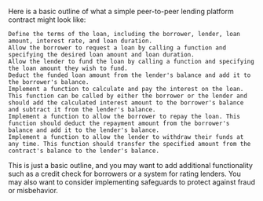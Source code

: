 Here is a basic outline of what a simple peer-to-peer lending platform contract might look like:

    Define the terms of the loan, including the borrower, lender, loan amount, interest rate, and loan duration.
    Allow the borrower to request a loan by calling a function and specifying the desired loan amount and loan duration.
    Allow the lender to fund the loan by calling a function and specifying the loan amount they wish to fund.
    Deduct the funded loan amount from the lender's balance and add it to the borrower's balance.
    Implement a function to calculate and pay the interest on the loan. This function can be called by either the borrower or the lender and should add the calculated interest amount to the borrower's balance and subtract it from the lender's balance.
    Implement a function to allow the borrower to repay the loan. This function should deduct the repayment amount from the borrower's balance and add it to the lender's balance.
    Implement a function to allow the lender to withdraw their funds at any time. This function should transfer the specified amount from the contract's balance to the lender's balance.

This is just a basic outline, and you may want to add additional functionality such as a credit check for borrowers or a system for rating lenders. You may also want to consider implementing safeguards to protect against fraud or misbehavior.
